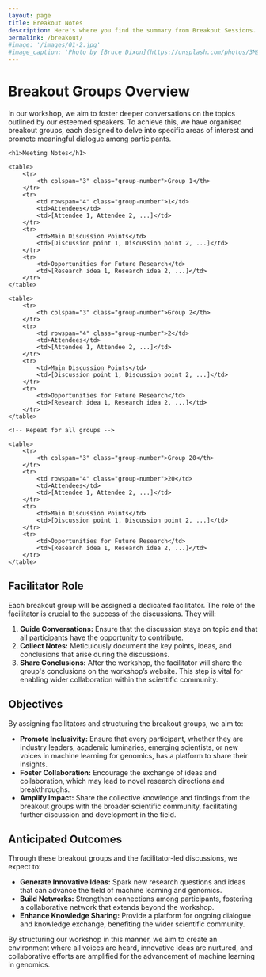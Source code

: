 ```yaml
---
layout: page
title: Breakout Notes
description: Here's where you find the summary from Breakout Sessions.
permalink: /breakout/
#image: '/images/01-2.jpg'
#image_caption: 'Photo by [Bruce Dixon](https://unsplash.com/photos/3M9WJQVHzog) on [Unsplash](https://unsplash.com/)'
---
```



# Breakout Groups Overview

In our workshop, we aim to foster deeper conversations on the topics outlined by our esteemed speakers. To achieve this, we have organised breakout groups, each designed to delve into specific areas of interest and promote meaningful dialogue among participants.


<html lang="en">
<head>
    <meta charset="UTF-8">
    <meta name="viewport" content="width=device-width, initial-scale=1.0">
    <style>
        table {
            width: 100%;
            border-collapse: collapse;
            margin-bottom: 20px;
        }
        th, td {
            border: 1px solid #000;
            padding: 8px;
            text-align: left;
        }
        th {
            background-color: #f2f2f2;
        }
        .group-number {
            text-align: center;
            font-weight: bold;
        }
    </style>
</head>
<body>

    <h1>Meeting Notes</h1>

    <table>
        <tr>
            <th colspan="3" class="group-number">Group 1</th>
        </tr>
        <tr>
            <td rowspan="4" class="group-number">1</td>
            <td>Attendees</td>
            <td>[Attendee 1, Attendee 2, ...]</td>
        </tr>
        <tr>
            <td>Main Discussion Points</td>
            <td>[Discussion point 1, Discussion point 2, ...]</td>
        </tr>
        <tr>
            <td>Opportunities for Future Research</td>
            <td>[Research idea 1, Research idea 2, ...]</td>
        </tr>
    </table>

    <table>
        <tr>
            <th colspan="3" class="group-number">Group 2</th>
        </tr>
        <tr>
            <td rowspan="4" class="group-number">2</td>
            <td>Attendees</td>
            <td>[Attendee 1, Attendee 2, ...]</td>
        </tr>
        <tr>
            <td>Main Discussion Points</td>
            <td>[Discussion point 1, Discussion point 2, ...]</td>
        </tr>
        <tr>
            <td>Opportunities for Future Research</td>
            <td>[Research idea 1, Research idea 2, ...]</td>
        </tr>
    </table>

    <!-- Repeat for all groups -->

    <table>
        <tr>
            <th colspan="3" class="group-number">Group 20</th>
        </tr>
        <tr>
            <td rowspan="4" class="group-number">20</td>
            <td>Attendees</td>
            <td>[Attendee 1, Attendee 2, ...]</td>
        </tr>
        <tr>
            <td>Main Discussion Points</td>
            <td>[Discussion point 1, Discussion point 2, ...]</td>
        </tr>
        <tr>
            <td>Opportunities for Future Research</td>
            <td>[Research idea 1, Research idea 2, ...]</td>
        </tr>
    </table>

</body>
</html>


## Facilitator Role

Each breakout group will be assigned a dedicated facilitator. The role of the facilitator is crucial to the success of the discussions. They will:

1. **Guide Conversations:** Ensure that the discussion stays on topic and that all participants have the opportunity to contribute.
2. **Collect Notes:** Meticulously document the key points, ideas, and conclusions that arise during the discussions.
3. **Share Conclusions:** After the workshop, the facilitator will share the group's conclusions on the workshop’s website. This step is vital for enabling wider collaboration within the scientific community.

## Objectives

By assigning facilitators and structuring the breakout groups, we aim to:

- **Promote Inclusivity:** Ensure that every participant, whether they are industry leaders, academic luminaries, emerging scientists, or new voices in machine learning for genomics, has a platform to share their insights.
- **Foster Collaboration:** Encourage the exchange of ideas and collaboration, which may lead to novel research directions and breakthroughs.
- **Amplify Impact:** Share the collective knowledge and findings from the breakout groups with the broader scientific community, facilitating further discussion and development in the field.

## Anticipated Outcomes

Through these breakout groups and the facilitator-led discussions, we expect to:

- **Generate Innovative Ideas:** Spark new research questions and ideas that can advance the field of machine learning and genomics.
- **Build Networks:** Strengthen connections among participants, fostering a collaborative network that extends beyond the workshop.
- **Enhance Knowledge Sharing:** Provide a platform for ongoing dialogue and knowledge exchange, benefiting the wider scientific community.

By structuring our workshop in this manner, we aim to create an environment where all voices are heard, innovative ideas are nurtured, and collaborative efforts are amplified for the advancement of machine learning in genomics.


